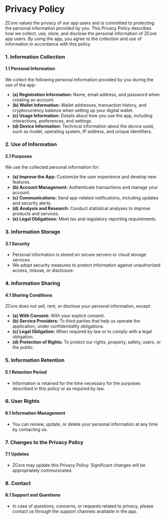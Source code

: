 # Privacy Policy

ZCore values the privacy of our app users and is committed to protecting the personal information provided by you. This Privacy Policy describes how we collect, use, store, and disclose the personal information of ZCore app users. By using the app, you agree to the collection and use of information in accordance with this policy.

### 1. Information Collection <a href="#1-coleta-de-informa-es" id="1-coleta-de-informa-es"></a>

#### 1.1 Personal Information <a href="#1-1-informa-es-pessoais" id="1-1-informa-es-pessoais"></a>

We collect the following personal information provided by you during the use of the app:

* **(a) Registration Information:** Name, email address, and password when creating an account.
* **(b) Wallet Information:** Wallet addresses, transaction history, and cryptocurrency balance when setting up your digital wallet.
* **(c) Usage Information:** Details about how you use the app, including interactions, preferences, and settings.
* **(d) Device Information:** Technical information about the device used, such as model, operating system, IP address, and unique identifiers.

### 2. Use of Information <a href="#2-uso-das-informa-es" id="2-uso-das-informa-es"></a>

#### 2.1 Purposes <a href="#2-1-finalidades" id="2-1-finalidades"></a>

We use the collected personal information for:

* **(a) Improve the App:** Customize the user experience and develop new features.
* **(b) Account Management:** Authenticate transactions and manage your account.
* **(c) Communications:** Send app-related notifications, including updates and security alerts.
* **(d) Analysis and Research:** Conduct statistical analyses to improve products and services.
* **(e) Legal Obligations:** Meet tax and regulatory reporting requirements.

### 3. Information Storage <a href="#3-armazenamento-das-informa-es" id="3-armazenamento-das-informa-es"></a>

#### 3.1 Security <a href="#3-1-security" id="3-1-security"></a>

* Personal information is stored on secure servers or cloud storage services.
* We adopt security measures to protect information against unauthorized access, misuse, or disclosure.

### 4. Information Sharing <a href="#4-information-sharing" id="4-information-sharing"></a>

#### 4.1 Sharing Conditions <a href="#4-1-sharing-conditions" id="4-1-sharing-conditions"></a>

ZCore does not sell, rent, or disclose your personal information, except:

* **(a) With Consent:** With your explicit consent.
* **(b) Service Providers:** To third parties that help us operate the application, under confidentiality obligations.
* **(c) Legal Obligation:** When required by law or to comply with a legal obligation.
* **(d) Protection of Rights:** To protect our rights, property, safety, users, or the public.

### 5. Information Retention <a href="#5-information-retention" id="5-information-retention"></a>

#### 5.1 Retention Period <a href="#5-1-retention-period" id="5-1-retention-period"></a>

* Information is retained for the time necessary for the purposes described in this policy or as required by law.

### 6. User Rights <a href="#6-user-rights" id="6-user-rights"></a>

#### 6.1 Information Management <a href="#6-1-information-management" id="6-1-information-management"></a>

* You can review, update, or delete your personal information at any time by contacting us.

### 7. Changes to the Privacy Policy <a href="#7-changes-to-the-privacy-policy" id="7-changes-to-the-privacy-policy"></a>

#### 7.1 Updates <a href="#7-1-updates" id="7-1-updates"></a>

* ZCore may update this Privacy Policy. Significant changes will be appropriately communicated.

### 8. Contact <a href="#8-contact" id="8-contact"></a>

#### 8.1 Support and Questions <a href="#8-1-support-and-questions" id="8-1-support-and-questions"></a>

* In case of questions, concerns, or requests related to privacy, please contact us through the support channels available in the app.
